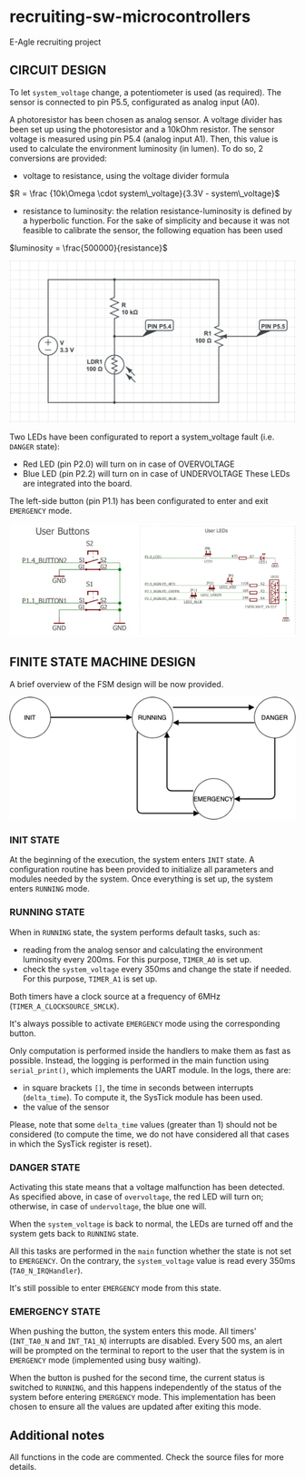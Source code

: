 # recruiting-sw-microcontrollers
E-Agle recruiting project

## CIRCUIT DESIGN
To let `system_voltage` change, a potentiometer is used (as required). The sensor is connected to pin P5.5, configurated as analog input (A0).

A photoresistor has been chosen as analog sensor. A voltage divider has been set up using the photoresistor and a 10kOhm resistor. The sensor voltage is measured using pin P5.4 (analog input A1).
Then, this value is used to calculate the environment luminosity (in lumen). To do so, 2 conversions are provided:
* voltage to resistance, using the voltage divider formula

$R = \frac {10k\Omega \cdot system\_voltage}{3.3V - system\_voltage}$

* resistance to luminosity: the relation resistance-luminosity is defined by a hyperbolic function. For the sake of simplicity and because it was not feasible to calibrate the sensor, the following equation has been used

$luminosity = \frac{500000}{resistance}$

![circuito_esterno](img/circuito_esterno.png)

Two LEDs have been configurated to report a system_voltage fault (i.e. `DANGER` state):
* Red LED (pin P2.0) will turn on in case of OVERVOLTAGE
* Blue LED (pin P2.2) will turn on in case of UNDERVOLTAGE
These LEDs are integrated into the board.

The left-side button (pin P1.1) has been configurated to enter and exit `EMERGENCY` mode.

![board_degign](img/board_design.png)

## FINITE STATE MACHINE DESIGN
A brief overview of the FSM design will be now provided.

![fsm_design](img/fsm_design.png)

### INIT STATE
At the beginning of the execution, the system enters `INIT` state. A configuration routine has been provided to initialize all parameters and modules needed by the system.
Once everything is set up, the system enters `RUNNING` mode.

### RUNNING STATE
When in `RUNNING` state, the system performs default tasks, such as:
* reading from the analog sensor and calculating the environment luminosity every 200ms. For this purpose, `TIMER_A0` is set up.
* check the `system_voltage` every 350ms and change the state if needed. For this purpose, `TIMER_A1` is set up.

Both timers have a clock source at a frequency of 6MHz (`TIMER_A_CLOCKSOURCE_SMCLK`).

It's always possible to activate `EMERGENCY` mode using the corresponding button.

Only computation is performed inside the handlers to make them as fast as possible. Instead, the logging is performed in the main function using `serial_print()`, which implements the UART module.
In the logs, there are:
* in square brackets `[]`, the time in seconds between interrupts (`delta_time`). To compute it, the SysTick module has been used.
* the value of the sensor

Please, note that some `delta_time` values (greater than 1) should not be considered (to compute the time, we do not have considered all that cases in which the SysTick register is reset).

### DANGER STATE
Activating this state means that a voltage malfunction has been detected.
As specified above, in case of `overvoltage`, the red LED will turn on; otherwise, in case of `undervoltage`, the blue one will.

When the `system_voltage` is back to normal, the LEDs are turned off and the system gets back to `RUNNING` state.

All this tasks are performed in the `main` function whether the state is not set to `EMERGENCY`. On the contrary, the `system_voltage` value is read every 350ms (`TA0_N_IRQHandler`).

It's still possible to enter `EMERGENCY` mode from this state.

### EMERGENCY STATE
When pushing the button, the system enters this mode.
All timers' (`INT_TA0_N` and `INT_TA1_N`) interrupts are disabled. 
Every 500 ms, an alert will be prompted on the terminal to report to the user that the system is in `EMERGENCY` mode (implemented using busy waiting).

When the button is pushed for the second time, the current status is switched to `RUNNING`, and this happens independently of the status of the system before entering `EMERGENCY` mode. This implementation has been chosen to ensure all the values are updated after exiting this mode.

## Additional notes
All functions in the code are commented. Check the source files for more details.